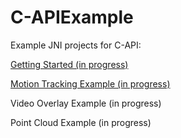 C-APIExample
============

Example JNI projects for C-API:

[Getting Started (in progress)](https://github.com/ProjectTango/C-APIExample/wiki/Getting-Started:-Hello-Tango-JNI)

[Motion Tracking Example (in progress)](https://github.com/ProjectTango/C-APIExample/wiki/Creating-a-Motion-Tracking-Application)

Video Overlay Example (in progress)

Point Cloud Example (in progress)
